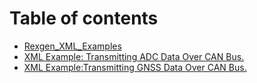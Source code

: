 # Table of contents

* [Rexgen\_XML\_Examples](README.md)
* [XML Example: Transmitting ADC Data Over CAN Bus.](ADC2CAN/Readme.md)
* [XML Example:Transmitting GNSS Data Over CAN Bus.](GNSS2CAN/README.md)
